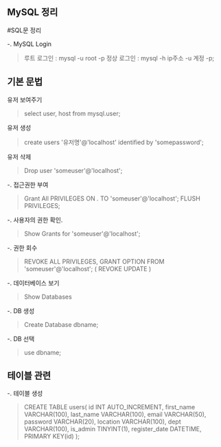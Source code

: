 ## MySQL 정리


#SQL문 정리

-. MySQL Login
> 루트 로그인 : mysql -u root -p
> 정상 로그인 : mysql -h ip주소 -u 계정 -p;


## 기본 문법
유저 보여주기
> select user, host from mysql.user;

유저 생성
> create users '유저명'@'localhost' identified by 'somepassword';

유저 삭제
>Drop user 'someuser'@'localhost';

-. 접근권한 부여
> Grant All PRIVILEGES ON *.* TO 'someuser'@'localhost';
> FLUSH PRIVILEGES;

-. 사용자의 권한 확인.
> Show Grants for 'someuser'@'localhost';

-. 권한 회수
> REVOKE ALL PRIVILEGES, GRANT OPTION FROM 'someuser'@'localhost';
> ( REVOKE UPDATE )

-. 데이터베이스 보기
> Show Databases

-. DB 생성
> Create Database dbname;

-. DB 선택
> use dbname;

## 테이블 관련
-. 테이블 생성
> CREATE TABLE users( id INT AUTO_INCREMENT,
> first_name VARCHAR(100),
> last_name VARCHAR(100),
> email VARCHAR(50),
> password VARCHAR(20),
> location VARCHAR(100),
> dept VARCHAR(100),
> is_admin TINYINT(1),
> register_date DATETIME,
> PRIMARY KEY(id)
> );